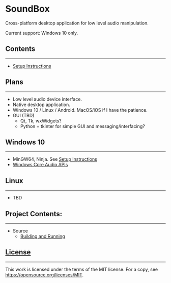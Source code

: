 # SoundBox
Cross-platform desktop application for low level audio manipulation.

Current support: Windows 10 only.

## Contents
-----------
* [Setup Instructions](./source/docs/SetupInstructions.md)

## Plans
--------
* Low level audio device interface.
* Native desktop application.
* Windows 10 / Linux / Android. MacOS/iOS if I have the patience.
* GUI (TBD)
    * Qt, Tk, wxWidgets?
    * Python + tkinter for simple GUI and messaging/interfacing?

## Windows 10
-------------
* MinGW64, Ninja.  See [Setup Instructions](./source/docs/SetupInstructions.md)
* [Windows Core Audio APIs](https://docs.microsoft.com/en-us/windows/win32/coreaudio/core-audio-apis-in-windows-vista)

## Linux
--------
* TBD

## Project Contents:
--------------------
* Source
    * [Building and Running](./source/README.md)

## [License](./LICENSE)
-----------------------
This work is licensed under the terms of the MIT license.
For a copy, see <https://opensource.org/licenses/MIT>.
